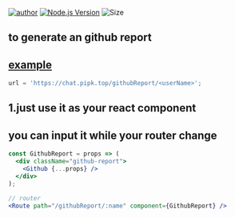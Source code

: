 [![author](https://img.shields.io/badge/author-peng-blue.svg)](https://www.pipk.top)
[![Node.js Version](https://img.shields.io/badge/node.js-9.2.0-blue.svg)](http://nodejs.org/download)
![Size](https://github-size-badge.herokuapp.com/pengliheng/github-report.svg)

## to generate an github report

## [example](https://chat.pipk.top/githubReport/pengliheng)

```js
url = 'https://chat.pipk.top/githubReport/<userName>';
```

<!-- ## 1.you need to have an router `/graphql`,and i will post request to github url `https://api.github.com/graphql`, so please paste the below code to your router(`/graphql`) config,if you wana to use.

```js
const axios = require("axios");
exports.getCode = async ctx => {
  const query = ctx.request.body;
  const queryFunc = async data =>
    new Promise((resolve, reject) => {
      axios({
        url: "https://api.github.com/graphql",
        method: "post",
        headers: {
          Authorization: `bearer ${process.env.access_token}`,
          "Content-Type": "application/json"
        },
        data
      })
        .then(res => resolve(res.data))
        .catch(err => reject(err));
    });
  ctx.body = await queryFunc(query);
}; -->
<!-- ``` -->

<!-- ## 2.generate an [github access_token](https://help.github.com/articles/creating-a-personal-access-token-for-the-command-line/)

* #### pay attention to avoid below thing!dont put your access token into headers,because github may think it an dangerout behave thing, and they will cancel your token immediately.

```js
axios({
  url: "https://api.github.com/graphql",
  method: "post",
  headers: {
    Authorization: `bearer <your token>`,
    "Content-Type": "application/json"
  },
  data
})
  .then(res => resolve(res.data))
  .catch(err => reject(err));
```

![](https://cdn.suisuijiang.com/message_1520156894273.png) -->

<!-- ## 3.to set environment variable

```js
// nodejs
// nodemon => create file => nodemonrc.json
{
  "verbose": true,
  "env": {
    "access_token": "your personal token",
    "NODE_ENV": "dev"
  }
}

// pm2 => create file => ecosystem.config.js
module.exports = {
  apps: [
    {
      name: "blog",
      script: "./src/server/index.js",
      watch: true,
      env: {
        "PORT": 80,
        "NODE_ENV": "dev",
        "access_token": "your personal token",
      },
      env_prod: {
        "PORT": 8001,
        "NODE_ENV": "prod",
        "access_token": "your personal token",
      }
    }
  ]
} -->

<!-- // centos/linux
// set access_token=yourToken
// export access_token=yourToken
// not sure just google/baidu
``` -->

## 1.just use it as your react component

<!-- ```jsx
// package
import React, { Component } from "react";
import Github from "@pengliheng/github-report";
import '@pengliheng/github-report/lib/index.less';

class Root extends Component {
  render() {
    return (
      <div className="github">
        <Github name="yinxin630"/>
      </div>
    );
  }
}

render(
  <Root />,
  document.getElementById('root'),
);
``` -->

## you can input it while your router change
```jsx
const GithubReport = props => (
  <div className="github-report">
    <Github {...props} />
  </div>
);

// router 
<Route path="/githubReport/:name" component={GithubReport} />

```

<!-- ```js
axios({
  url: 'https://chat.pipk.top/graphql',
  method: 'post',
  // url: `https://api.github.com/graphql`,
  // method: 'post',
  // headers: {
  //   'Authorization': `bearer ${process.env.access_token}`,
  //   'Content-Type': 'application/json'
  // },
  data: {
    query: `{
      search(query: "${args.name||'pengliheng'}", type: USER, first: 1) {    
        edges {
          node {
            ... on User {
              avatarUrl login bio url createdAt
              contributedRepositories(first: 100,orderBy: {field: CREATED_AT, direction: DESC}) {
                totalCount
                nodes{
                  nameWithOwner url
                }
              }
              starredRepositories(first:100) {
                nodes {
                  primaryLanguage {
                    name color
                  }
                }
              }
            }
          }
        }
      }
    }`,
  },
}).then(res => resolve(res.data.data))
  .catch(err => reject(err))
})
``` -->